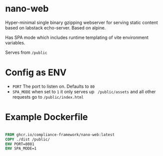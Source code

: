 # nano-web

Hyper-minimal single binary gzipping webserver for serving static content based on labstack echo-server. Based on alpine.

Has SPA mode which includes runtime templating of vite environment variables.

Serves from `/public`

# Config as ENV

- `PORT` The port to listen on. Defaults to `80`
- `SPA_MODE` when set to `1` it only serves up ` /public/assets` and all other requests go to `/public/index.html`

# Example Dockerfile

```Dockerfile

FROM ghcr.io/compliance-framework/nano-web:latest
COPY ./dist /public/
ENV PORT=8081
ENV SPA_MODE=1

```
